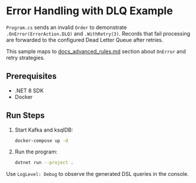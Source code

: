 # Error Handling with DLQ Example

`Program.cs` sends an invalid `Order` to demonstrate `.OnError(ErrorAction.DLQ)`
and `.WithRetry(3)`. Records that fail processing are forwarded to the configured
Dead Letter Queue after retries.

This sample maps to
[docs_advanced_rules.md](../../docs/docs_advanced_rules.md) section about
`OnError` and retry strategies.

## Prerequisites
- .NET 8 SDK
- Docker

## Run Steps
1. Start Kafka and ksqlDB:
   ```bash
   docker-compose up -d
   ```
2. Run the program:
   ```bash
   dotnet run --project .
   ```

Use `LogLevel: Debug` to observe the generated DSL queries in the console.
